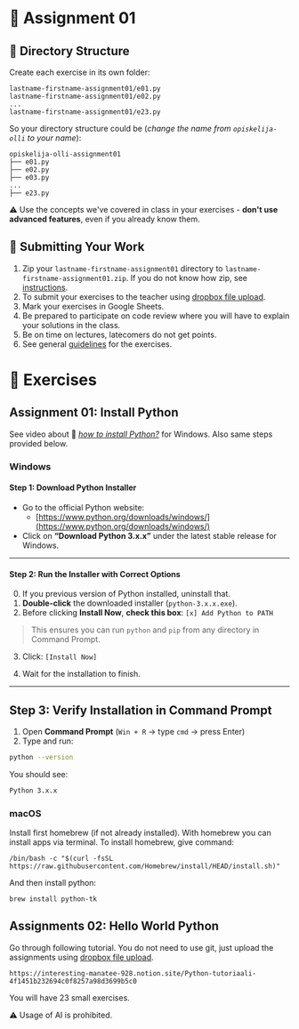 # 🧪 Assignment 01

## 📁 Directory Structure

Create each exercise in its own folder:

```
lastname-firstname-assignment01/e01.py
lastname-firstname-assignment01/e02.py
...
lastname-firstname-assignment01/e23.py
```

So your directory structure could be (_change the name from `opiskelija-olli` to your name_):

```
opiskelija-olli-assignment01
├── e01.py
├── e02.py
├── e03.py
...
├── e23.py
```

⚠️ Use the concepts we've covered in class in your exercises - **don't use advanced features**, even if you already know them.

## 🚀 Submitting Your Work

1. Zip your `lastname-firstname-assignment01` directory to `lastname-firstname-assignment01.zip`. If you do not know how zip, see [instructions](https://support.microsoft.com/en-us/windows/.zip-and-unzip-files-8d28fa72-f2f9-712f-67df-f80cf89fd4e5).
2. To submit your exercises to the teacher using [dropbox file upload](https://www.dropbox.com/request/WenoWd5sGzH4f8Fv0hIL).
3. Mark your exercises in Google Sheets.
4. Be prepared to participate on code review where you will have to explain your solutions in the class.
5. Be on time on lectures, latecomers do not get points.
6. See general [guidelines](https://github.com/pohjus/common-course-assets/blob/main/exercise-points-guidelines.md) for the exercises.

# 🧩 Exercises

## Assignment 01: Install Python

See video about 🎦 [_how to install Python?_](https://youtu.be/1EvBXhSWGnk) for Windows. Also same steps provided below.

### Windows

#### Step 1: Download Python Installer

- Go to the official Python website:
  - [https://www.python.org/downloads/windows/](https://www.python.org/downloads/windows/)
- Click on **“Download Python 3.x.x”** under the latest stable release for Windows.

---

#### Step 2: Run the Installer with Correct Options

0. If you previous version of Python installed, uninstall that.
1. **Double-click** the downloaded installer (`python-3.x.x.exe`).
2. Before clicking **Install Now**, **check this box**: `[x] Add Python to PATH`

> This ensures you can run `python` and `pip` from any directory in Command Prompt.

3. Click: `[Install Now]`

4. Wait for the installation to finish.

---

## Step 3: Verify Installation in Command Prompt

1. Open **Command Prompt** (`Win + R` → type `cmd` → press Enter)
2. Type and run:

```bash
python --version
```

You should see:

```bash
Python 3.x.x
```

### macOS

Install first homebrew (if not already installed). With homebrew you can install apps via terminal. To install homebrew, give command:

    /bin/bash -c "$(curl -fsSL https://raw.githubusercontent.com/Homebrew/install/HEAD/install.sh)"

And then install python:

    brew install python-tk

## Assignments 02: Hello World Python

Go through following tutorial. You do not need to use git, just upload the assignments using [dropbox file upload](https://www.dropbox.com/request/WenoWd5sGzH4f8Fv0hIL).

    https://interesting-manatee-928.notion.site/Python-tutoriaali-4f1451b232694c0f8257a98d3699b5c0

You will have 23 small exercises.

⚠️ Usage of AI is prohibited.
